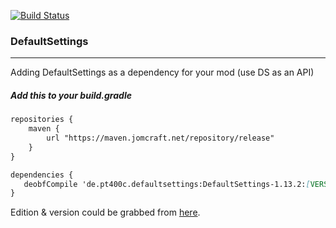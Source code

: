 [![Build Status](https://gitlab.com/jomcraft-sources/defaultsettings/badges/master-1.13.2/pipeline.svg)](https://gitlab.com/jomcraft-sources/defaultsettings/tree/master-1.13.2)

### DefaultSettings

---

Adding DefaultSettings as a dependency for your mod (use DS as an API)

##### Add this to your build.gradle

```md
repositories {
    maven {
        url "https://maven.jomcraft.net/repository/release"
    }
}

dependencies {
   deobfCompile 'de.pt400c.defaultsettings:DefaultSettings-1.13.2:[VERSION]'
}
```

Edition & version could be grabbed from [here](https://maven.jomcraft.net/repository/release/de/pt400c/defaultsettings/).